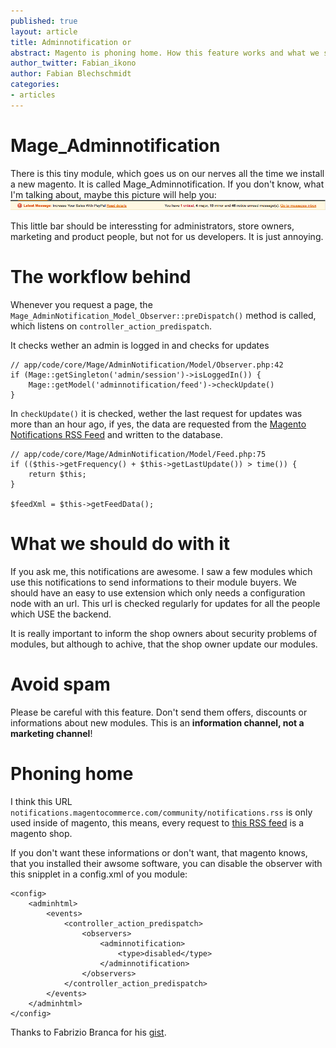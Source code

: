 ```yaml
---
published: true
layout: article
title: Adminnotification or 
abstract: Magento is phoning home. How this feature works and what we should do with it
author_twitter: Fabian_ikono
author: Fabian Blechschmidt
categories:
- articles
---
```


# Mage_Adminnotification

There is this tiny module, which goes us on our nerves all the time we install a new magento. It is called Mage_Adminnotification. If you don't know, what I'm talking about, maybe this picture will help you:
![Adminnotification bar under the navigation](/img/adminnotification.png)

This little bar should be interessting for administrators, store owners, marketing and product people, but not for us developers. It is just annoying.

# The workflow behind

Whenever you request a page, the `Mage_AdminNotification_Model_Observer::preDispatch()` method is called, which listens on `controller_action_predispatch`.

It checks wether an admin is logged in and checks for updates

	// app/code/core/Mage/AdminNotification/Model/Observer.php:42
	if (Mage::getSingleton('admin/session')->isLoggedIn()) {
	    Mage::getModel('adminnotification/feed')->checkUpdate()
	}
    

In `checkUpdate()` it is checked, wether the last request for updates was more than an hour ago, if yes, the data are requested from the [Magento Notifications RSS Feed](http://notifications.magentocommerce.com/community/notifications.rss) and written to the database.
	
    // app/code/core/Mage/AdminNotification/Model/Feed.php:75
	if (($this->getFrequency() + $this->getLastUpdate()) > time()) {
        return $this;
    }

	$feedXml = $this->getFeedData();
    
# What we should do with it

If you ask me, this notifications are awesome. I saw a few modules which use this notifications to send informations to their module buyers. We should have an easy to use extension which only needs a configuration node with an url. This url is checked regularly for updates for all the people which USE the backend.

It is really important to inform the shop owners about security problems of modules, but although to achive, that the shop owner update our modules.

# Avoid spam

Please be careful with this feature. Don't send them offers, discounts or informations about new modules. This is an **information channel, not a marketing channel**!

# Phoning home

I think this URL `notifications.magentocommerce.com/community/notifications.rss` is only used inside of magento, this means, every request to [this RSS feed](http://notifications.magentocommerce.com/community/notifications.rss) is a magento shop.

If you don't want these informations or don't want, that magento knows, that you installed their awsome software, you can disable the observer with this snipplet in a config.xml of you module:

	<config>
    	<adminhtml>
        	<events>
            	<controller_action_predispatch>
                	<observers>
                    	<adminnotification>
                        	<type>disabled</type>
                    	</adminnotification>
                	</observers>
            	</controller_action_predispatch>
        	</events>
    	</adminhtml>
	</config>


Thanks to Fabrizio Branca for his [gist](https://gist.github.com/3975149).